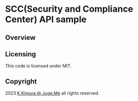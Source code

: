# SCC(Security and Compliance Center) API sample


## Overview


## Licensing

This code is licensed under MIT.


## Copyright

2023  [K.Kimura @ Juge.Me](https://github.com/dotnsf) all rights reserved.
